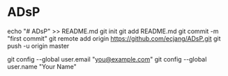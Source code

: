 # ADsP

echo "# ADsP" >> README.md
git init
git add README.md
git commit -m "first commit"
git remote add origin https://github.com/ecjang/ADsP.git
git push -u origin master

  git config --global user.email "you@example.com"
  git config --global user.name "Your Name"
